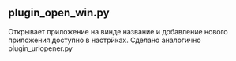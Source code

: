 ## plugin_open_win.py
Открывает приложение на винде название и добавление нового приложения доступно в настрйках. Сделано аналогично plugin_urlopener.py

